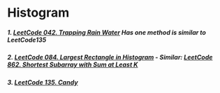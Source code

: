 # Histogram

##### 1. [LeetCode 042. Trapping Rain Water](/src/leetcode/p001to050/LeetCode042TrappingRainWater.java) Has one method is similar to LeetCode135
##### 2. [LeetCode 084. Largest Rectangle in Histogram](/src/leetcode/p051to100/LeetCode084LargestRectangleInHistogram.java) - Similar: [LeetCode 862. Shortest Subarray with Sum at Least K](/src/leetcode/p851to900/LeetCode862ShortestSubarrayWithSumAtLeastK.java)
##### 3. [LeetCode 135. Candy](/src/leetcode/p101to150/LeetCode135Candy.java)
